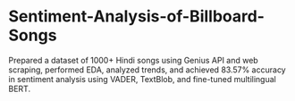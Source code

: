 # Sentiment-Analysis-of-Billboard-Songs
Prepared a dataset of 1000+ Hindi songs using Genius API and web scraping, performed EDA, analyzed trends, and achieved 83.57% accuracy in sentiment analysis using VADER, TextBlob, and fine-tuned multilingual BERT.

